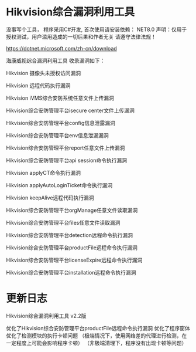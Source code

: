 # Hikvision综合漏洞利用工具

没事写个工具， 程序采用C#开发, 首次使用请安装依赖： NET8.0 声明：仅用于授权测试，用户滥用造成的一切后果和作者无关 请遵守法律法规！

https://dotnet.microsoft.com/zh-cn/download

海康威视综合漏洞利用工具 收录漏洞如下：

Hikvision 摄像头未授权访问漏洞

Hikvision 远程代码执行漏洞

Hikvision iVMS综合安防系统任意文件上传漏洞

Hikvision综合安防管理平台isecure center文件上传漏洞

Hikvision综合安防管理平台config信息泄露漏洞

Hikvision综合安防管理平台env信息泄漏漏洞

Hikvision综合安防管理平台report任意文件上传漏洞

Hikvision综合安防管理平台api session命令执行漏洞

Hikvision applyCT命令执行漏洞

Hikvision applyAutoLoginTicket命令执行漏洞

Hikvision keepAlive远程代码执行漏洞

Hikvision综合安防管理平台orgManage任意文件读取漏洞

Hikvision综合安防管理平台files任意文件读取漏洞

Hikvision综合安防管理平台detection远程命令执行漏洞

Hikvision综合安防管理平台productFile远程命令执行漏洞

Hikvision综合安防管理平台licenseExpire远程命令执行漏洞

Hikvision综合安防管理平台installation远程命令执行漏洞

# 更新日志

Hikvision综合漏洞利用工具 v2.2版

优化了Hikvision综合安防管理平台productFile远程命令执行漏洞
优化了程序窗体
优化了检测模块的执行卡顿问题
（极端情况下，使用网络差的代理进行检测，在一定程度上可能会影响程序卡顿）
（非极端清理下，程序没有出现卡顿等问题）


